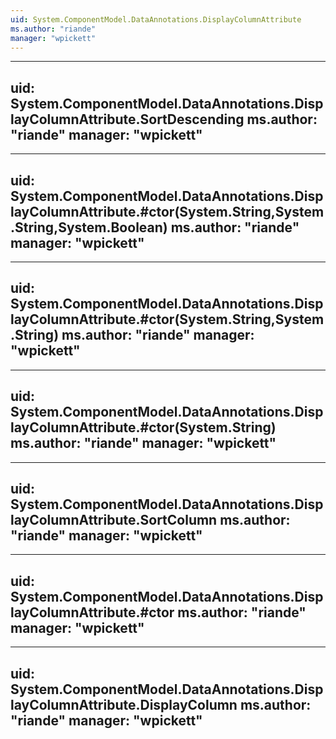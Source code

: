 ```yaml
---
uid: System.ComponentModel.DataAnnotations.DisplayColumnAttribute
ms.author: "riande"
manager: "wpickett"
---
```


---
uid: System.ComponentModel.DataAnnotations.DisplayColumnAttribute.SortDescending
ms.author: "riande"
manager: "wpickett"
---

---
uid: System.ComponentModel.DataAnnotations.DisplayColumnAttribute.#ctor(System.String,System.String,System.Boolean)
ms.author: "riande"
manager: "wpickett"
---

---
uid: System.ComponentModel.DataAnnotations.DisplayColumnAttribute.#ctor(System.String,System.String)
ms.author: "riande"
manager: "wpickett"
---

---
uid: System.ComponentModel.DataAnnotations.DisplayColumnAttribute.#ctor(System.String)
ms.author: "riande"
manager: "wpickett"
---

---
uid: System.ComponentModel.DataAnnotations.DisplayColumnAttribute.SortColumn
ms.author: "riande"
manager: "wpickett"
---

---
uid: System.ComponentModel.DataAnnotations.DisplayColumnAttribute.#ctor
ms.author: "riande"
manager: "wpickett"
---

---
uid: System.ComponentModel.DataAnnotations.DisplayColumnAttribute.DisplayColumn
ms.author: "riande"
manager: "wpickett"
---
